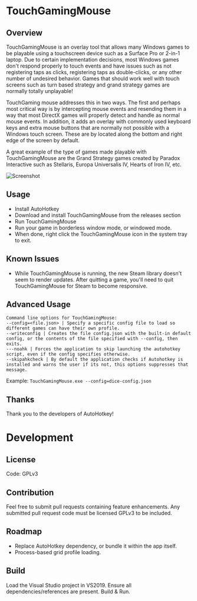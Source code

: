 # TouchGamingMouse

## Overview
TouchGamingMouse is an overlay tool that allows many Windows games to be playable using a touchscreen device such as a Surface Pro or 2-in-1 laptop. Due to certain implementation decisions, most Windows games don't respond properly to touch events and have issues such as not registering taps as clicks, registering taps as double-clicks, or any other number of undesired behavior. Games that should work well with touch screens such as turn based strategy and grand strategy games are normally totally unplayable!

TouchGaming mouse addresses this in two ways. The first and perhaps most critical way is by intercepting mouse events and resending them in a way that most DirectX games will properly detect and handle as normal mouse events. In addition, it adds an overlay with commonly used keyboard keys and extra mouse buttons that are normally not possible with a Windows touch screen. These are by located along the bottom and right edge of the screen by default.

A great example of the type of games made playable with TouchGamingMouse are the Grand Strategy games created by Paradox Interactive such as Stellaris, Europa Universalis IV, Hearts of Iron IV, etc.

![Screenshot](https://i.imgur.com/woOrwfo.jpg)

## Usage

* Install AutoHotkey
* Download and install TouchGamingMouse from the releases section
* Run TouchGamingMouse
* Run your game in borderless window mode, or windowed mode.
* When done, right click the TouchGamingMouse icon in the system tray to exit.

## Known Issues

* While TouchGamingMouse is running, the new Steam library doesn't seem to render updates. After quitting a game, you'll need to quit TouchGamingMouse for Steam to become responsive.

## Advanced Usage
```
Command line options for TouchGamingMouse:
--config=<file.json> | Specify a specific config file to load so different games can have their own profile.
--writeconfig | Creates the file config.json with the built-in default config, or the contents of the file specified with --config, then exits.
---noahk | Forces the application to skip launching the autohotkey script, even if the config specifies otherwise.
--skipahkcheck | By default the application checks if Autohotkey is installed and warns the user if its not, this options suppresses that message.
```

Example: `TouchGamingMouse.exe --config=dice-config.json`

## Thanks
Thank you to the developers of AutoHotkey!

# Development

## License
Code: GPLv3

## Contribution
Feel free to submit pull requests containing feature enhancements. Any submitted pull request code must be licensed GPLv3 to be included.  

## Roadmap

* Replace AutoHotkey dependency, or bundle it within the app itself.
* Process-based grid profile loading.

## Build
Load the Visual Studio project in VS2019. Ensure all dependencies/references are present. Build & Run.
